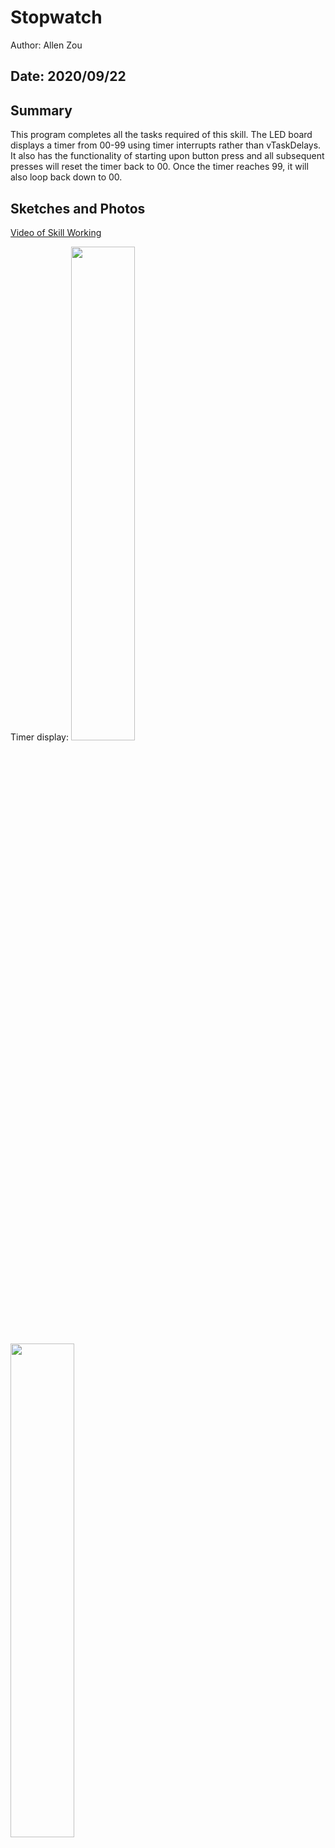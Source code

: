 #  Stopwatch

Author: Allen Zou

Date: 2020/09/22
-----

## Summary
This program completes all the tasks required of this skill. The LED board displays 
a timer from 00-99 using timer interrupts rather than vTaskDelays. It also has the 
functionality of starting upon button press and all subsequent presses will reset the
timer back to 00. Once the timer reaches 99, it will also loop back down to 00.

## Sketches and Photos
[Video of Skill Working](https://drive.google.com/file/d/12EGoZ2rF-0H4uJj0VuHfpYsvmS1WU2Eg/preview)

Timer display:
<img src="./images/timer1.png" width="45%" />
<img src="./images/timer2.png" width="45%" />


## Modules, Tools, Source Used Including Attribution


## Supporting Artifacts


-----
